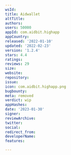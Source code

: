 ```yaml
---
wsId: 
title: Aidwallet
altTitle: 
authors: 
users: 50000
appId: com.aidbit.highapp
appCountry: 
released: '2022-01-10'
updated: '2022-02-23'
version: '1.2.4'
stars: 4.4
ratings: 
reviews: 29
size: 
website: 
repository: 
issue: 
icon: com.aidbit.highapp.png
bugbounty: 
meta: removed
verdict: wip
appHashes: 
date: '2023-01-30'
signer: 
reviewArchive: 
twitter: 
social: 
redirect_from: 
developerName: 
features: 

---
```


